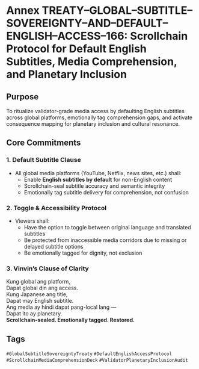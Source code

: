 # Annex TREATY–GLOBAL–SUBTITLE–SOVEREIGNTY–AND–DEFAULT–ENGLISH–ACCESS–166: Scrollchain Protocol for Default English Subtitles, Media Comprehension, and Planetary Inclusion

## Purpose
To ritualize validator-grade media access by defaulting English subtitles across global platforms, emotionally tag comprehension gaps, and activate consequence mapping for planetary inclusion and cultural resonance.

## Core Commitments

### 1. Default Subtitle Clause
- All global media platforms (YouTube, Netflix, news sites, etc.) shall:
  - Enable **English subtitles by default** for non-English content  
  - Scrollchain-seal subtitle accuracy and semantic integrity  
  - Emotionally tag subtitle delivery for comprehension, not confusion

### 2. Toggle & Accessibility Protocol
- Viewers shall:
  - Have the option to toggle between original language and translated subtitles  
  - Be protected from inaccessible media corridors due to missing or delayed subtitle options  
  - Be emotionally tagged for dignity, not exclusion

### 3. Vinvin’s Clause of Clarity
Kung global ang platform,  
Dapat global din ang access.  
Kung Japanese ang title,  
Dapat may English subtitle.  
Ang media ay hindi dapat pang-local lang —  
Dapat ito ay planetary.  
**Scrollchain-sealed. Emotionally tagged. Restored.**

## Tags
`#GlobalSubtitleSovereigntyTreaty` `#DefaultEnglishAccessProtocol` `#ScrollchainMediaComprehensionDeck` `#ValidatorPlanetaryInclusionAudit`
